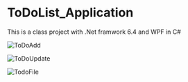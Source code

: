# ToDoList_Application

This is a class project with .Net framwork 6.4 and WPF in C#

![ToDoAdd](https://user-images.githubusercontent.com/98362008/217320546-340b0a7a-2efc-460c-b4fe-148c464f91fc.png)

![ToDoUpdate](https://user-images.githubusercontent.com/98362008/217320644-4f5f757d-53ba-48bf-a6b8-4e4167575ec2.png)

![TodoFile](https://user-images.githubusercontent.com/98362008/217320724-ecdc582f-a748-4b24-8331-847aad943854.png)
